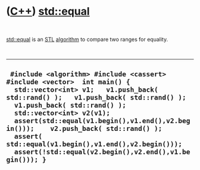 



 

 

 

 

 

([C++](Cpp.md)) [std::equal](CppEqual.md)
===========================================

 

[std::equal](CppEqual.md) is an [STL](CppStl.md)
[algorithm](CppAlgorithm.md) to compare two ranges for equality.

 

  --------------------------------------------------------------------------------------------------------------------------------------------------------------------------------------------------------------------------------------------------------------------------------------------------------------------------------------------------------------------------------------------------------------------------------------
  ` #include <algorithm> #include <cassert> #include <vector>  int main() {   std::vector<int> v1;   v1.push_back( std::rand() );   v1.push_back( std::rand() );   v1.push_back( std::rand() );     std::vector<int> v2(v1);    assert(std::equal(v1.begin(),v1.end(),v2.begin()));    v2.push_back( std::rand() );     assert( std::equal(v1.begin(),v1.end(),v2.begin()));   assert(!std::equal(v2.begin(),v2.end(),v1.begin())); }`
  --------------------------------------------------------------------------------------------------------------------------------------------------------------------------------------------------------------------------------------------------------------------------------------------------------------------------------------------------------------------------------------------------------------------------------------

 

 

 

 

 





 



